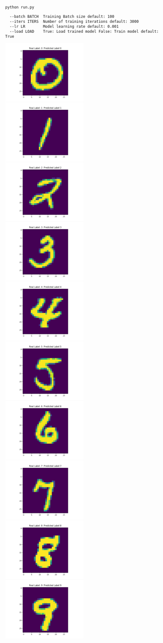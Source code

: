 
```shell
python run.py
```
```shell
  --batch BATCH  Training Batch size default: 100
  --iters ITERS  Number of training iterations default: 3000
  --lr LR        Model learning rate default: 0.001
  --load LOAD    True: Load trained model False: Train model default: True

```


<img src="figures/Figure_0.png" style="max-width:50%"/> <img src="figures/Figure_1.png" style="max-width:50%"/> <br>
<img src="figures/Figure_2.png" style="max-width:50%"/> <img src="figures/Figure_3.png" style="max-width:50%"/> <br>
<img src="figures/Figure_4.png" style="max-width:50%"/> <img src="figures/Figure_5.png" style="max-width:50%"/> <br>
<img src="figures/Figure_6.png" style="max-width:50%"/> <img src="figures/Figure_7.png" style="max-width:50%"/> <br>
<img src="figures/Figure_8.png" style="max-width:50%"/> <img src="figures/Figure_9.png" style="max-width:50%"/> 


